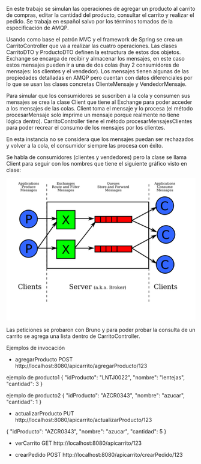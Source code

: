 En este trabajo se simulan las operaciones de agregar un producto al carrito de compras, editar la cantidad del producto, consultar el carrito y realizar el pedido. Se trabaja en español salvo por los términos tomados de la especificación de AMQP. 


Usando como base el patrón MVC y el framework de Spring se crea un CarritoController que va a realizar las cuatro operaciones. Las clases CarritoDTO y ProductoDTO definen la estructura de estos dos objetos. Exchange se encarga de recibir y almacenar los mensajes, en este caso estos mensajes pueden ir a una de dos colas (hay 2 consumidores de mensajes: los clientes y el vendedor). Los mensajes tienen algunas de las propiedades detalladas en AMQP pero cuentan con datos diferenciales por lo que se usan las clases concretas ClienteMensaje y VendedorMensaje.

Para simular que los consumidores se suscriben a la cola y consumen sus mensajes se crea la clase Client que tiene al Exchange para poder acceder a los mensajes de las colas. Client toma el mensaje y lo procesa (el método procesarMensaje solo imprime un mensaje porque realmente no tiene lógica dentro). CarritoController tiene el método procesarMensajesClientes para poder recrear el consumo de los mensajes por los clientes.

En esta instancia no se considera que los mensajes puedan ser rechazados y volver a la cola, el consumidor siempre las procesa con éxito.

Se habla de consumidores (clientes y vendedores) pero la clase se llama Client para seguir con los nombres que tiene el siguiente gráfico visto en clase:

![Modelo AMQP](./images/amqp-model.png)

Las peticiones se probaron con Bruno y para poder probar la consulta de un carrito se agrega una lista dentro de CarritoController.

Ejemplos de invocación

- agregarProducto
POST http://localhost:8080/apicarrito/agregarProducto/123

ejemplo de producto1
{
  "idProducto": "LNTJ0022",
  "nombre": "lentejas",
  "cantidad": 3
}

ejemplo de producto2
{
  "idProducto": "AZCR0343",
  "nombre": "azucar",
  "cantidad": 1
}

- actualizarProducto
PUT http://localhost:8080/apicarrito/actualizarProducto/123

{
  "idProducto": "AZCR0343",
  "nombre": "azucar",
  "cantidad": 5
}

- verCarrito
GET http://localhost:8080/apicarrito/123


- crearPedido
POST http://localhost:8080/apicarrito/crearPedido/123


